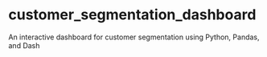 # customer_segmentation_dashboard
An interactive dashboard for customer segmentation using Python, Pandas, and Dash
